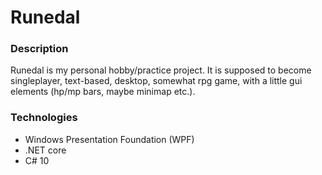 # Runedal

### Description
Runedal is my personal hobby/practice project. It is supposed to become singleplayer, text-based, desktop, somewhat rpg game,
with a little gui elements (hp/mp bars, maybe minimap etc.).

### Technologies
- Windows Presentation Foundation (WPF)
- .NET core
- C# 10